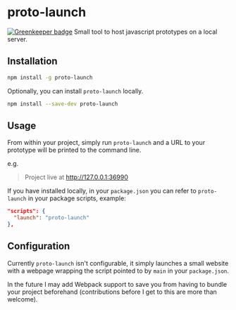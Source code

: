# proto-launch

[![Greenkeeper badge](https://badges.greenkeeper.io/Xapphire13/proto-launch.svg)](https://greenkeeper.io/)
Small tool to host javascript prototypes on a local server.

## Installation
```sh
npm install -g proto-launch
```

Optionally, you can install `proto-launch` locally.
```sh
npm install --save-dev proto-launch
```

## Usage
From within your project, simply run `proto-launch` and a URL to your prototype will be printed to the command line.

e.g.
> Project live at http://127.0.0.1:36990

If you have installed locally, in your `package.json` you can refer to `proto-launch` in your package scripts, example:

```json
"scripts": {
  "launch": "proto-launch"
},
```

## Configuration
Currently `proto-launch` isn't configurable, it simply launches a small website with a webpage wrapping the script pointed to by `main` in your `package.json`.

In the future I may add Webpack support to save you from having to bundle your project beforehand (contributions before I get to this are more than welcome).
